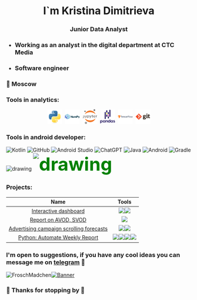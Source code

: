 <h1 align="center">I`m Kristina Dimitrieva</h1>
<h3 align="center">Junior Data Analyst</h3>

- ### <div align=""> Working as an analyst in the digital department at СТС Media  </div>
- ### <div align=""> Software engineer </div>
### :round_pushpin: Moscow


###  Tools in analytics:
<div align="center">
  <img src="https://github.com/devicons/devicon/blob/master/icons/python/python-original.svg" title="Python" alt="Python" width="40" height="40"/>&nbsp;
  <img src="https://github.com/devicons/devicon/blob/master/icons/numpy/numpy-original-wordmark.svg" title="NumPy" alt="NumPy" width="40" height="40"/>&nbsp;
  <img src="https://github.com/devicons/devicon/blob/master/icons/jupyter/jupyter-original-wordmark.svg" title="Jupyter" alt="Jupyter" width="40" height="40"/>&nbsp;
  <img src="https://github.com/devicons/devicon/blob/master/icons/pandas/pandas-original-wordmark.svg" title="Pandas" alt="Pandas" width="40" height="40"/>&nbsp;
  <img src="https://github.com/devicons/devicon/blob/master/icons/tensorflow/tensorflow-original-wordmark.svg" title="TensorFlow" alt="TensorFlow" width="40" height="40"/>&nbsp;
  <img src="https://github.com/devicons/devicon/blob/master/icons/git/git-original-wordmark.svg" title="Git" **alt="Git" width="40" height="40"/>
</div>

### Tools in android developer:

![Kotlin](https://img.shields.io/badge/kotlin-%237F52FF.svg?style=for-the-badge&logo=kotlin&logoColor=white)       ![GitHub](https://img.shields.io/badge/github-%23121011.svg?style=for-the-badge&logo=github&logoColor=white)      	![Android Studio](https://img.shields.io/badge/Android%20Studio-3DDC84.svg?style=for-the-badge&logo=android-studio&logoColor=white)    ![ChatGPT](https://img.shields.io/badge/chatGPT-74aa9c?style=for-the-badge&logo=openai&logoColor=white)  ![Java](https://img.shields.io/badge/java-%23ED8B00.svg?style=for-the-badge&logo=openjdk&logoColor=white)   ![Android](https://img.shields.io/badge/Android-3DDC84?style=for-the-badge&logo=android&logoColor=white)   ![Gradle](https://img.shields.io/badge/Gradle-02303A.svg?style=for-the-badge&logo=Gradle&logoColor=white)  <img src="https://eppleton.de/assets/rxbanner.jpg" alt="drawing" width="70">   <span style="color:green;font-weight:700;font-size:50px"> 
        <img padding-right="300px" src="https://s3.amazonaws.com/media-p.slid.es/uploads/329014/images/7904895/retrofit.jpg" alt="drawing" width="100"/>

###  Projects:
| Name | Tools |
| :--------: | :-------: |
|[Interactive dashboard]() |<img src="https://img.shields.io/badge/HTML-black?style=flat-square&logo=html5&logoColor=red"/><img src="https://img.shields.io/badge/Plotly-black?style=flat-square&logo=plotly&logoColor=blue"/>|
|[Report on AVOD, SVOD]() |<img src="https://img.shields.io/badge/PostgreSQL-black?style=flat-square&logo=postgresql&logoColor=white"/>|
|[Advertising campaign scrolling forecasts]() |<img src="https://img.shields.io/badge/PostgreSQL-black?style=flat-square&logo=postgresql&logoColor=white"/><img src="https://img.shields.io/badge/Pandas-black?style=flat-square&logo=pandas&logoColor=orange"/> |
|[Python: Automate Weekly Report]()|<img src="https://img.shields.io/badge/NumPy-black?style=flat-square&logo=numpy&logoColor=orange"/><img src="https://img.shields.io/badge/PyArrow-black?style=flat-square&logo=apache&logoColor=orange"/><img src="https://img.shields.io/badge/Dask-black?style=flat-square&logo=dask&logoColor=orange"/><img src="https://img.shields.io/badge/Sklearn-black?style=flat-square&logo=scikitlearn&logoColor=orange"/>|


### <div align=""> I'm open to suggestions, if you have any cool ideas you can message me on [telegram](https://t.me/user_kristina) 🐾</div> 

<p><img align="left" src="https://github-readme-stats.vercel.app/api/top-langs?username=FroschMadchen&show_icons=true&locale=en&layout=compact" alt="FroschMadchen" /></p>

<p align="left"> 
  <a href="https://www.edisonlee55.com"><img src="https://media2.giphy.com/media/v1.Y2lkPTc5MGI3NjExZW40MXN5enpncHp4NTJhMndsb20zb2ZiY2Vkb3A1NXlscHdqcHEwbSZlcD12MV9pbnRlcm5hbF9naWZfYnlfaWQmY3Q9Zw/n8awua33xgS3CVxb1f/giphy.webp" alt="Banner"></a>
</p>

### 🐾 Thanks for stopping by 🐸  




